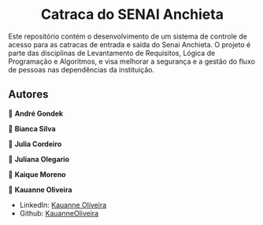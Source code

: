 <h1 align="center">Catraca do SENAI Anchieta</h1>

Este repositório contém o desenvolvimento de um sistema de controle de acesso para as catracas de entrada e saída do Senai Anchieta. O projeto é parte das disciplinas de Levantamento de Requisitos, Lógica de Programação e Algoritmos, e visa melhorar a segurança e a gestão do fluxo de pessoas nas dependências da instituição.

##  Autores

👤 **André Gondek**

<!-- - LinkedIn: [ @user ](link do perfil)
- Github: [ @user ](link do perfil) -->

👤 **Bianca Silva**

<!-- - LinkedIn: [ @user ](link do perfil)
- Github: [ @user ](link do perfil) -->

👤 **Julia Cordeiro**

<!-- - LinkedIn: [ @user ](link do perfil)
- Github: [ @user ](link do perfil) -->
  
👤 **Juliana Olegario**

<!-- - LinkedIn: [ @user ](link do perfil)
- Github: [ @user ](link do perfil) --> 
 
👤 **Kaique Moreno**

<!-- - LinkedIn: [ @user ](link do perfil)
- Github: [ @user ](link do perfil)-->
 
👤 **Kauanne Oliveira**

- LinkedIn: [ Kauanne Oliveira ](https://linkedin.com/in/kauanne-oliveira-13a788259)
- Github: [ KauanneOliveira ](https://github.com/KauanneOliveira)
